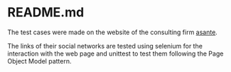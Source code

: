 # README.md


The test cases were made on the website of the consulting firm [asante](https://asanteit.com.ar/). 

The links of their social networks are tested using selenium for the interaction with the web page and unittest to test them following the Page Object Model pattern.

